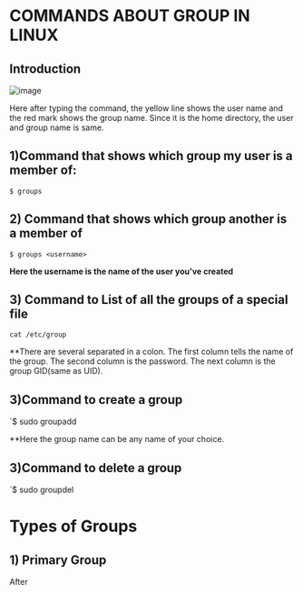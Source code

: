 # COMMANDS ABOUT GROUP IN LINUX
## Introduction
![image](https://github.com/Declan1704/Markdown/assets/145857414/906a8f19-83d5-48b0-b268-a84ec013760f)

Here after typing the command, the yellow line shows the user name and the red mark shows the group name. Since it is the home directory, the user and group name is same.
## 1)Command that shows which group my user is a member of:
`$ groups`
## 2) Command that shows which group another is a member of
`$ groups <username>`

**Here the username is the name of the user you've created**
## 3)  Command to List of all the groups of a special file
`cat /etc/group`

**There are several separated in a colon. The first column tells the name of the group. The second column is the password. The next column is the group GID(same as UID).
## 3)Command to create a group
`$ sudo groupadd <groupname>

**Here the group name can be any name of your choice.
## 3)Command to delete a group
`$ sudo groupdel <groupname>
# Types of Groups
## 1) Primary Group


After
